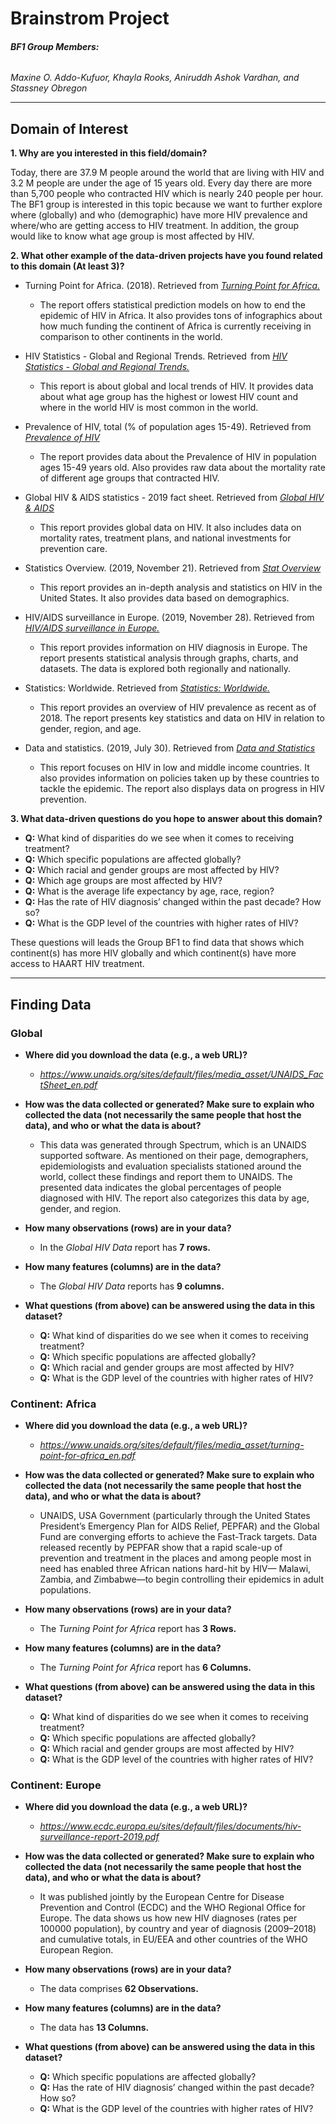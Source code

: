 # Brainstrom Project

###### **BF1 Group Members:**
 _Maxine O. Addo-Kufuor, Khayla Rooks, Aniruddh Ashok Vardhan, and Stassney Obregon_

- - -

## Domain of Interest
**1. Why are you interested in this field/domain?**

Today, there are 37.9 M people around the world that are living with HIV and 3.2 M people are under the age of 15 years old. Every day there are more than 5,700 people who contracted HIV which is nearly 240 people per hour. The BF1 group is interested in this topic because we want to further explore where (globally) and who (demographic) have more HIV prevalence and where/who are getting access to HIV treatment. In addition, the group would like to know what age group is most affected by HIV.

**2. What other example of the data-driven projects have you found related to this domain (At least 3)?**

- Turning Point for Africa. (2018). Retrieved from _[Turning Point for Africa.](https://www.unaids.org/sites/default/files/media_asset/turning-point-for-africa_en.pdf)_
   - The report offers statistical prediction models on how to end the epidemic of HIV in Africa. It also provides tons of infographics about how much funding the continent of Africa is currently receiving in comparison to other continents in the world.


- HIV Statistics - Global and Regional Trends. Retrieved   from _[HIV Statistics - Global and Regional Trends.](https://data.unicef.org/topic/hivaids/global-regional-trends/)_
   - This report is about global and local trends of HIV. It provides data about what age group has the highest or lowest HIV count and where in the world HIV is most common in the world.

- Prevalence of HIV, total (% of population ages 15-49). Retrieved from _[Prevalence of HIV](https://data.worldbank.org/indicator/SH.DYN.AIDS.ZS)_
   - The report provides data about the Prevalence of HIV in population ages 15-49 years old. Also provides raw data about the mortality rate of different age groups that contracted  HIV.

- Global HIV & AIDS statistics - 2019 fact sheet. Retrieved from _[Global HIV & AIDS](https://www.unaids.org/sites/default/files/media_asset/UNAIDS_FactSheet_en.pdf)_
   - This report provides global data on HIV. It also includes data on mortality rates, treatment plans, and national investments for prevention care.


- Statistics Overview. (2019, November 21). Retrieved from _[Stat Overview](https://www.cdc.gov/hiv/statistics/overview/index.html)_
   - This report provides an in-depth analysis and statistics on HIV in the United States. It also provides data based on demographics.


- HIV/AIDS surveillance in Europe. (2019, November 28). Retrieved from _[HIV/AIDS surveillance in Europe.](https://www.ecdc.europa.eu/sites/default/files/documents/hiv-surveillance-report-2019.pdf)_
   - This report provides information on HIV diagnosis in Europe. The report presents  statistical analysis through graphs, charts, and datasets. The data is explored both regionally and nationally.


- Statistics: Worldwide. Retrieved from _[Statistics: Worldwide.](http://www.amfar.org/worldwide-aids-stats/)_
   - This report provides an overview of HIV prevalence as recent as of 2018. The report presents key statistics and data on HIV in relation to gender, region, and age.


- Data and statistics. (2019, July 30). Retrieved from _[Data and Statistics](https://www.who.int/hiv/data/en/)_
   - This report focuses on HIV in  low and middle income countries. It also provides information on policies taken up by these countries to tackle the epidemic. The report also displays data on  progress in HIV prevention. 

**3. What data-driven questions do you hope to answer about this domain?**

- **Q:** What kind of disparities do we see when it comes to receiving treatment?
- **Q:** Which specific populations are affected globally?
- **Q:** Which racial and gender groups are most affected by HIV?
- **Q:** Which age groups are most affected by HIV?
- **Q:** What is the average life expectancy by age, race, region?
- **Q:** Has the rate of HIV diagnosis’  changed within the past decade? How so?
- **Q:** What is the GDP level of the countries with higher rates of HIV?  

These questions will leads the Group BF1 to find data that shows which continent(s) has more HIV globally and which continent(s) have more access to HAART HIV treatment.

- - -

## Finding Data

### Global

- **Where did you download the data (e.g., a web URL)?**
  - _https://www.unaids.org/sites/default/files/media_asset/UNAIDS_FactSheet_en.pdf_

- **How was the data collected or generated? Make sure to explain who collected the data (not necessarily the same people that host the data), and who or what the data is about?**
  - This data was generated through Spectrum, which is an UNAIDS supported software. As mentioned on their page, demographers, epidemiologists and evaluation specialists stationed around the world, collect these findings and report them to UNAIDS. The presented data indicates the global percentages of people diagnosed with HIV. The report also categorizes this data by age, gender, and region.

- **How many observations (rows) are in your data?**
   - In the _Global HIV Data_ report  has  **7 rows.**

- **How many features (columns) are in the data?**
  - The _Global HIV Data_ reports has **9 columns.**

- **What questions (from above) can be answered using the data in this dataset?**
   - **Q:** What kind of disparities do we see when it comes to receiving treatment?
   - **Q:** Which specific populations are affected globally?
   - **Q:** Which racial and gender groups are most affected by HIV?
   - **Q:** What is the GDP level of the countries with higher rates of HIV?

### Continent: Africa
- **Where did you download the data (e.g., a web URL)?**
  - _https://www.unaids.org/sites/default/files/media_asset/turning-point-for-africa_en.pdf_

- **How was the data collected or generated? Make sure to explain who collected the data (not necessarily the same people that host the data), and who or what the data is about?**
  - UNAIDS, USA Government (particularly through the United States President’s Emergency Plan for AIDS Relief, PEPFAR) and the Global Fund are converging efforts to achieve the Fast-Track targets. Data released recently by PEPFAR show that a rapid scale-up of prevention and treatment in the places and among people most in need has enabled three African nations hard-hit by HIV— Malawi, Zambia, and Zimbabwe—to begin controlling their epidemics in adult populations.

- **How many observations (rows) are in your data?**
  - The _Turning Point for Africa_ report has **3 Rows.**

- **How many features (columns) are in the data?**
  - The _Turning Point for Africa_ report has **6 Columns.**

- **What questions (from above) can be answered using the data in this dataset?**
  - **Q:** What kind of disparities do we see when it comes to receiving treatment?
  - **Q:** Which specific populations are affected globally?
  - **Q:** Which racial and gender groups are most affected by HIV?
  - **Q:** What is the GDP level of the countries with higher rates of HIV?

### Continent: Europe
- **Where did you download the data (e.g., a web URL)?**
  - _https://www.ecdc.europa.eu/sites/default/files/documents/hiv-surveillance-report-2019.pdf_

- **How was the data collected or generated? Make sure to explain who collected the data (not necessarily the same people that host the data), and who or what the data is about?**
  - It was published jointly by the European Centre for Disease Prevention and Control (ECDC) and the WHO Regional Office for Europe. The data shows us how new HIV diagnoses (rates per 100000 population), by country and year of diagnosis (2009–2018) and cumulative totals, in EU/EEA and other countries of the WHO European Region.

- **How many observations (rows) are in your data?**
  - The data comprises **62 Observations.**

- **How many features (columns) are in the data?**
  - The data has **13 Columns.**

- **What questions (from above) can be answered using the data in this dataset?**
  - **Q:** Which specific populations are affected globally?
  - **Q:** Has the rate of HIV diagnosis’  changed within the past decade? How so?
  - **Q:** What is the GDP level of the countries with higher rates of HIV?  
